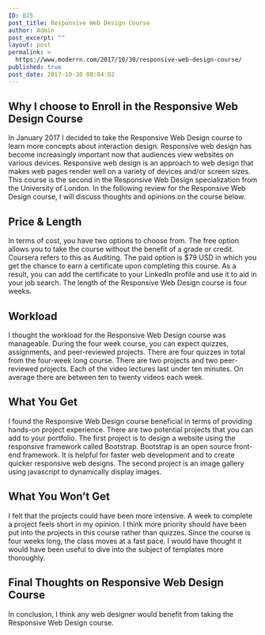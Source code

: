 ```yaml
---
ID: 825
post_title: Responsive Web Design Course
author: Admin
post_excerpt: ""
layout: post
permalink: >
  https://www.moderrn.com/2017/10/30/responsive-web-design-course/
published: true
post_date: 2017-10-30 08:04:02
---
```

<h2>Why I choose to Enroll in the Responsive Web Design Course</h2> 
In January 2017 I decided to take the Responsive Web Design course to learn more concepts about interaction design. Responsive web design has become increasingly important now that audiences view websites on various devices. Responsive web design is an approach to web design that makes web pages render well on a variety of devices and/or screen sizes. This course is the second in the Responsive Web Design specialization from the University of London. In the following review for the Responsive Web Design course, I will discuss thoughts and opinions on the course below.  

<h2>Price & Length</h2>
In terms of cost, you have two options to choose from. The free option allows you to take the course without the benefit of a grade or credit. Coursera refers to this as Auditing. The paid option is $79 USD in which you get the chance to earn a certificate upon completing this course. As a result, you can add the certificate to your LinkedIn profile and use it to aid in your job search. The length of the Responsive Web Design course is four weeks. 

<h2>Workload</h2>
I thought the workload for the Responsive Web Design course was manageable. During the four week course, you can expect quizzes, assignments, and peer-reviewed projects. There are four quizzes in total from the four-week long course. There are two projects and two peer-reviewed projects. Each of the video lectures last under ten minutes. On average there are between ten to twenty videos each week.

<h2>What You Get</h2>
I found the Responsive Web Design course beneficial in terms of providing hands-on project experience. There are two potential projects that you can add to your portfolio. The first project is to design a website using the responsive framework called Bootstrap. Bootstrap is an open source front-end framework. It is helpful for faster web development and to create quicker responsive web designs. The second project is an image gallery using javascript to dynamically display images.  

<h2>What You Won’t Get</h2>
I felt that the projects could have been more intensive. A week to complete a project feels short in my opinion. I think more priority should have been put into the projects in this course rather than quizzes. Since the course is four weeks long, the class moves at a fast pace. I would have thought it would have been useful to dive into the subject of templates more thoroughly. 

<h2>Final Thoughts on Responsive Web Design Course</h2>
In conclusion, I think any web designer would benefit from taking the Responsive Web Design course.